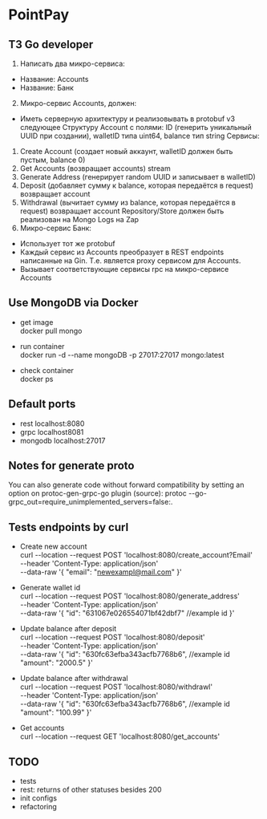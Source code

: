 # PointPay

## ТЗ Go developer
1. Написать два микро-сервиса:
- Название: Accounts
- Название: Банк
2. Микро-сервис Accounts, должен:
- Иметь серверную архитектуру и реализовывать в protobuf v3 следующее
  Структуру Account с полями: ID (генерить уникальный UUID при создании), walletID типа uint64, balance тип string
  Сервисы:
1. Create Account (создает новый аккаунт, walletID должен быть пустым, balance 0)
2. Get Accounts (возвращает accounts) stream
3. Generate Address (генерирует random UUID и записывает в walletID)
4. Deposit (добавляет сумму к balance, которая передаётся в request)  возвращает account
5. Withdrawal (вычитает сумму из balance, которая передаётся в request) возвращает account
   Repository/Store должен быть реализован на Mongo
   Logs на Zap
3. Микро-сервис Банк:
- Использует тот же protobuf
- Каждый сервис из Accounts преобразует в REST endpoints написанные на Gin. Т.е. является proxy сервисом для Accounts.
- Вызывает соответствующие сервисы rpc на микро-сервисе Accounts

## Use MongoDB via Docker

+ get image  
docker pull mongo

+ run container  
docker run -d --name mongoDB -p 27017:27017 mongo:latest

+ check container  
docker ps

## Default ports
+ rest localhost:8080
+ grpс localhost8081
+ mongodb localhost:27017

## Notes for generate proto
You can also generate code without forward compatibility by setting an option on protoc-gen-grpc-go plugin (source):
protoc --go-grpc_out=require_unimplemented_servers=false:.

## Tests endpoints by curl
+ Create new account  
curl --location --request POST 'localhost:8080/create_account?Email' \
--header 'Content-Type: application/json' \
--data-raw '{
"email": "newexampl@mail.com"
}'

+ Generate wallet id  
curl --location --request POST 'localhost:8080/generate_address' \
--header 'Content-Type: application/json' \
--data-raw '{
"id": "631067e026554071bf42dbf7" //example id
}'

+ Update balance after deposit  
curl --location --request POST 'localhost:8080/deposit' \
--header 'Content-Type: application/json' \
--data-raw '{
"id": "630fc63efba343acfb7768b6", //example id
"amount": "2000.5"
}'

+ Update balance after withdrawal  
curl --location --request POST 'localhost:8080/withdrawl' \
--header 'Content-Type: application/json' \
--data-raw '{
"id": "630fc63efba343acfb7768b6", //example id
"amount": "100.99"
}'

+ Get accounts  
  curl --location --request GET 'localhost:8080/get_accounts'

## TODO
+ tests
+ rest: returns of other statuses besides 200
+ init configs
+ refactoring